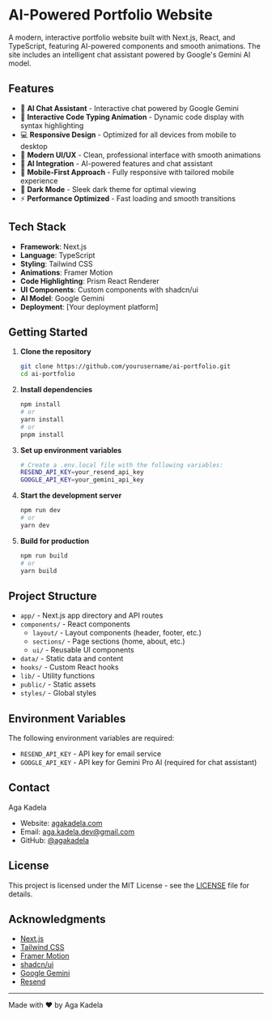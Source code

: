 # AI-Powered Portfolio Website

A modern, interactive portfolio website built with Next.js, React, and TypeScript, featuring AI-powered components and smooth animations. The site includes an intelligent chat assistant powered by Google's Gemini AI model.

## Features

- 🤖 **AI Chat Assistant** - Interactive chat powered by Google Gemini
- 🚀 **Interactive Code Typing Animation** - Dynamic code display with syntax highlighting
- 💻 **Responsive Design** - Optimized for all devices from mobile to desktop
- 🎨 **Modern UI/UX** - Clean, professional interface with smooth animations
- 🤖 **AI Integration** - AI-powered features and chat assistant
- 📱 **Mobile-First Approach** - Fully responsive with tailored mobile experience
- 🌙 **Dark Mode** - Sleek dark theme for optimal viewing
- ⚡ **Performance Optimized** - Fast loading and smooth transitions

## Tech Stack

- **Framework**: Next.js
- **Language**: TypeScript
- **Styling**: Tailwind CSS
- **Animations**: Framer Motion
- **Code Highlighting**: Prism React Renderer
- **UI Components**: Custom components with shadcn/ui
- **AI Model**: Google Gemini
- **Deployment**: [Your deployment platform]

## Getting Started

1. **Clone the repository**

   ```bash
   git clone https://github.com/yourusername/ai-portfolio.git
   cd ai-portfolio
   ```

2. **Install dependencies**

   ```bash
   npm install
   # or
   yarn install
   # or
   pnpm install
   ```

3. **Set up environment variables**

   ```bash
   # Create a .env.local file with the following variables:
   RESEND_API_KEY=your_resend_api_key
   GOOGLE_API_KEY=your_gemini_api_key
   ```

4. **Start the development server**

   ```bash
   npm run dev
   # or
   yarn dev
   ```

5. **Build for production**
   ```bash
   npm run build
   # or
   yarn build
   ```

## Project Structure

- `app/` - Next.js app directory and API routes
- `components/` - React components
  - `layout/` - Layout components (header, footer, etc.)
  - `sections/` - Page sections (home, about, etc.)
  - `ui/` - Reusable UI components
- `data/` - Static data and content
- `hooks/` - Custom React hooks
- `lib/` - Utility functions
- `public/` - Static assets
- `styles/` - Global styles

## Environment Variables

The following environment variables are required:

- `RESEND_API_KEY` - API key for email service
- `GOOGLE_API_KEY` - API key for Gemini Pro AI (required for chat assistant)

## Contact

Aga Kadela

- Website: [agakadela.com](https://agakadela.com)
- Email: aga.kadela.dev@gmail.com
- GitHub: [@agakadela](https://github.com/agakadela)

## License

This project is licensed under the MIT License - see the [LICENSE](LICENSE) file for details.

## Acknowledgments

- [Next.js](https://nextjs.org)
- [Tailwind CSS](https://tailwindcss.com)
- [Framer Motion](https://www.framer.com/motion)
- [shadcn/ui](https://ui.shadcn.com)
- [Google Gemini](https://deepmind.google/technologies/gemini/)
- [Resend](https://resend.com)

---

Made with ❤️ by Aga Kadela
